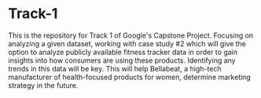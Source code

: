 # Track-1
This is the repository for Track 1 of Google's Capstone Project. Focusing on analyzing a given dataset, working with case study #2 which will give the option to analyze publicly available fitness tracker data in order to gain insights into how consumers are using these products. Identifying any trends in this data will be key. This will help Bellabeat, a high-tech manufacturer of health-focused products for women, determine marketing strategy in the future.
